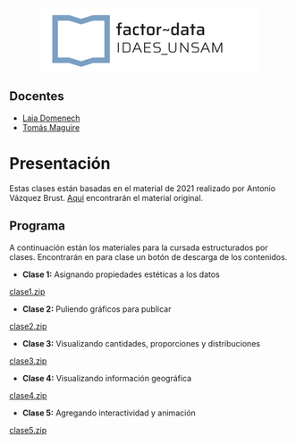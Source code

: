 <p align="center">
  <img src="img/logo-factor-data-solo.jpg"/>
</p>


## Docentes

- [Laia Domenech]()
- [Tomás Maguire]()

# Presentación
Estas clases están basadas en el material de 2021 realizado por Antonio Vázquez Brust. [Aquí](https://github.com/bitsandbricks/dataviz) encontrarán el material original.


## Programa

A continuación están los materiales para la cursada estructurados por
clases. Encontrarán en para clase un botón de descarga de los
contenidos.

-   **Clase 1:** Asignando propiedades estéticas a los datos

[clase1.zip](/clase1/clase1.zip)

-   **Clase 2:** Puliendo gráficos para publicar

[clase2.zip](/clase2/clase2.zip)

-   **Clase 3:** Visualizando cantidades, proporciones y distribuciones

[clase3.zip](/clase3/clase3.zip)

-   **Clase 4:** Visualizando información geográfica

[clase4.zip](/clase4/clase4.zip)

-   **Clase 5:** Agregando interactividad y animación

[clase5.zip](/clase5/clase5.zip)
